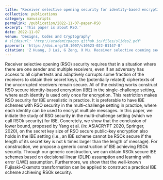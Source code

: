```yaml
---
title: "Receiver selective opening security for identity-based encryption in the multi-challenge setting"
collection: publications
category: manuscripts
permalink: /publication/2022-11-07-paper-RSO
excerpt: 'This paper is about RSO.'
date: 2022-11-07
venue: 'Designs, Codes and Cryptography'
# slidesurl: 'http://academicpages.github.io/files/slides2.pdf'
paperurl: 'https://doi.org/10.1007/s10623-022-01147-8'
citation: 'Z Huang, J Lai, G Zeng, X Mu. Receiver selective opening security for identity-based encryption in the multi-challenge setting.” DCC 91(4):1233-1259(2023).'
---
```


Receiver selective opening (RSO) security requires that in a situation where there are one sender and multiple receivers, even if an adversary has access to all ciphertexts and adaptively corrupts some fraction of the receivers to obtain their secret keys, the (potentially related) ciphertexts of the uncorrupted receivers remain secure. All of the existing works construct RSO secure identity-based encryption (IBE) in the single-challenge setting, where each identity is used only once for encryption. This restriction makes RSO security for IBE unrealistic in practice. It is preferable to have IBE schemes with RSO security in the multi-challenge setting in practice, where each identity can be used to encrypt multiple messages. In this paper, we initiate the study of RSO security in the multi-challenge setting (which we call RSOk security) for IBE. Concretely, we show that the conclusion of lower bound, proposed by Yang et al. (in: ASIACRYPT 2020, Springer, 2020), on the secret key size of RSO secure public-key encryption also holds in the IBE setting (i.e., an IBE scheme cannot be RSOk secure if the length of its secret key is not k times larger than the length of message). For construction, we propose a generic construction of IBE achieving RSOk security. Through our generic construction, we can obtain RSOk secure IBE schemes based on decisional linear (DLIN) assumption and learning with error (LWE) assumption. Furthermore, we show that the well-known Fujisaki–Okamoto transformation can be applied to construct a practical IBE scheme achieving RSOk security.